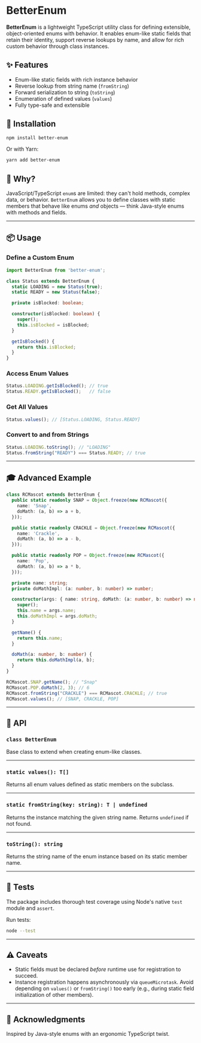 # BetterEnum

**BetterEnum** is a lightweight TypeScript utility class for defining extensible, object-oriented enums with behavior. It enables enum-like static fields that retain their identity, support reverse lookups by name, and allow for rich custom behavior through class instances.

## ✨ Features

* Enum-like static fields with rich instance behavior
* Reverse lookup from string name (`fromString`)
* Forward serialization to string (`toString`)
* Enumeration of defined values (`values`)
* Fully type-safe and extensible

## 🚀 Installation

```bash
npm install better-enum
```

Or with Yarn:

```bash
yarn add better-enum
```

## 🧠 Why?

JavaScript/TypeScript `enum`s are limited: they can't hold methods, complex data, or behavior. `BetterEnum` allows you to define classes with static members that behave like enums *and* objects — think Java-style enums with methods and fields.

---

## 📦 Usage

### Define a Custom Enum

```ts
import BetterEnum from 'better-enum';

class Status extends BetterEnum {
  static LOADING = new Status(true);
  static READY = new Status(false);

  private isBlocked: boolean;

  constructor(isBlocked: boolean) {
    super();
    this.isBlocked = isBlocked;
  }

  getIsBlocked() {
    return this.isBlocked;
  }
}
```

### Access Enum Values

```ts
Status.LOADING.getIsBlocked(); // true
Status.READY.getIsBlocked();   // false
```

### Get All Values

```ts
Status.values(); // [Status.LOADING, Status.READY]
```

### Convert to and from Strings

```ts
Status.LOADING.toString(); // "LOADING"
Status.fromString("READY") === Status.READY; // true
```

---

## 🎓 Advanced Example

```ts
class RCMascot extends BetterEnum {
  public static readonly SNAP = Object.freeze(new RCMascot({
    name: 'Snap',
    doMath: (a, b) => a + b,
  }));

  public static readonly CRACKLE = Object.freeze(new RCMascot({
    name: 'Crackle',
    doMath: (a, b) => a - b,
  }));

  public static readonly POP = Object.freeze(new RCMascot({
    name: 'Pop',
    doMath: (a, b) => a * b,
  }));

  private name: string;
  private doMathImpl: (a: number, b: number) => number;

  constructor(args: { name: string, doMath: (a: number, b: number) => number }) {
    super();
    this.name = args.name;
    this.doMathImpl = args.doMath;
  }

  getName() {
    return this.name;
  }

  doMath(a: number, b: number) {
    return this.doMathImpl(a, b);
  }
}
```

```ts
RCMascot.SNAP.getName(); // "Snap"
RCMascot.POP.doMath(2, 3); // 6
RCMascot.fromString("CRACKLE") === RCMascot.CRACKLE; // true
RCMascot.values(); // [SNAP, CRACKLE, POP]
```

---

## 📘 API

### `class BetterEnum`

Base class to extend when creating enum-like classes.

---

### `static values(): T[]`

Returns all enum values defined as static members on the subclass.

---

### `static fromString(key: string): T | undefined`

Returns the instance matching the given string name. Returns `undefined` if not found.

---

### `toString(): string`

Returns the string name of the enum instance based on its static member name.

---

## 🧪 Tests

The package includes thorough test coverage using Node's native `test` module and `assert`.

Run tests:

```bash
node --test
```

---

## ⚠️ Caveats

* Static fields must be declared *before* runtime use for registration to succeed.
* Instance registration happens asynchronously via `queueMicrotask`. Avoid depending on `values()` or `fromString()` too early (e.g., during static field initialization of other members).

---

## 🙌 Acknowledgments

Inspired by Java-style enums with an ergonomic TypeScript twist.
